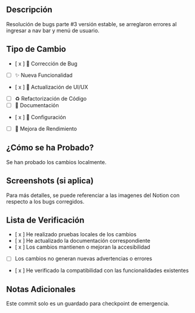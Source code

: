 ## Descripción
Resolución de bugs parte #3 versión estable, se arreglaron errores al ingresar a nav bar y menú de usuario.

## Tipo de Cambio
<!-- Marca con una 'x' los tipos que aplican -->
- [ x ] 🐛 Corrección de Bug
- [ ] ✨ Nueva Funcionalidad
- [ x ] 💄 Actualización de UI/UX
- [ ] ♻️ Refactorización de Código
- [ ] 📝 Documentación
- [ x ] 🔧 Configuración
- [ ] 🚀 Mejora de Rendimiento

## ¿Cómo se ha Probado?
Se han probado los cambios localmente.

## Screenshots (si aplica)
Para más detalles, se puede referenciar a las imagenes del Notion con respecto a los bugs corregidos.

## Lista de Verificación
- [ x ] He realizado pruebas locales de los cambios
- [ x ] He actualizado la documentación correspondiente
- [ x ] Los cambios mantienen o mejoran la accesibilidad
- [ ] Los cambios no generan nuevas advertencias o errores
- [ x ] He verificado la compatibilidad con las funcionalidades existentes

## Notas Adicionales
Este commit solo es un guardado para checkpoint de emergencia.